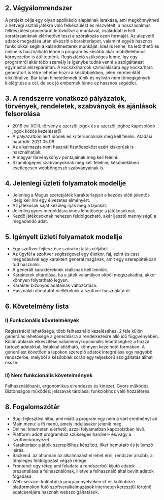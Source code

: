 ## 2. Vágyálomrendszer

A projekt célja egy olyan applikáció alapjainak lerakása, ami megkönnyítheti a hétvégi asztali 
játékra való felkészülést és részvételt, a hosszadalmas felkészülési procedúrát lerövidítve 
a munkával, családdal terhelt sorstársainknak elérhetővé teszi a szórakozás ezen formáját.
Az alapvető adatok megadása után elkészíti a karakterlapot, valamint egyéb hasznos funkciókkal 
segíti a kalandmesterek munkáját. Ideális lenne, ha letölthető és online is használható lenne a 
program és később akár mobiltelefonos környezetbe is átültetnénk. Regisztáció szükséges lenne, 
így egy programról akár több személy is igénybe tudná venni a szolgáltatást egymástól elszeparáltan.
A kockák/harcok szimulálására egy kocka/harc generátort is létre lehetne hozni a későbbiekben, 
jelen kereteinktől elkülönülve. Bár talán hihetetlennek tűnik és nyilván nem tömegigények kielégítése 
a cél, de sok jó embernek lenne ez hasznos segédlet.

## 3. A rendszerre vonatkozó pályázatok, törvények, rendeletek, szabványok és ajánlások felsorolása

- 2016 évi XCIII. törvény a szerzői jogok és a szerzői joghoz kapcsolódó jogok közös kezeléséről
- A pályázatban leírt időnek és kriteriumoknak meg kell felelni. Átadási határidő: 2021.05.08.
- Az alkalmazás nem használ fizetőeszközt ezért kiskorúak is használhatják.
- A magyar törvénykönyv pontajainak meg kell felelni.
- Számítogépes szabványoknak meg kell felelnie, későbiekkben esetlegesen webbőngésző szabványainak is.

## 4. Jelenlegi üzleti folyamatok modellje

- Jelenleg a Magus szerepjáték karakterlapjait a kezdés előtt jelentős ideig kell írni egy élvezetes élményért.
- Az játékosok saját kezüleg írják meg a lapokat.
- Jelenleg gyors megoldásra nincs lehetősége a játékosoknak.
- Kezdő játékosoknak nehezen feldolgozható, akár ijesztő mennyiségű a megadandó adat.

## 5. Igényelt üzleti folyamatok modellje

- Egy szoftver fejlesztése szórakoztatás céljából.
- Az ügyfél a szoftver segítségével egy életkor, faj, szint és cast megadásával egy karaktert generál magának,
  amit egy szerepjátékban tud használni.
- A generált karaktereknek reálisnak kell lenniük.
- Karakterek eltárolása, ha a játék valamilyen okból megszakadna, akkor könnyen folytatható legyen.
- Karakter bizonyos adatainak változtatása.
- Használati útmutatót mellékelünk a szoftver használatáról.

## 6. Követelmény lista
### I) Funkcionális követelmények
Regisztráció lehetősége, több felhasználó kezeléséhez.
2 féle külön generálás lehetősége a generálásra a rendelkezésre álló idő függvényében.
Külön ablakok elkészítése valamennyi opcionális lehetőséghez a hozzá tartozó adatokkal, listákkal
átlátható, könnyen kezelhető formában.
A generálást követően a lapokon szereplő adatok integrálása egy nagyobb rendszerbe, melyből a 
későbbiek során egy teljeskörű szolgáltatás állhat össze.
	
### II) Nem funkcionális követelmények
Felhasználóbarát, ergonomikus elrendezés és kinézet.
Gyors működés.
Biztonságos működés: jelszavak tárolása, funkciókhoz való hozzáférés.
		
## 8. Fogalomszótár

- Bug: fejlesztési hiba, ami miatt a program egy nem a várt eredményt ad. 
- Main menu: a fő menü, amely indulásakor jelenik meg.
- Online: interneten elérhető, azzal folyamatban kapcsolatban lévő.
- Platform: adott programhoz szükséges hardver- és/vagy a szoftverkörnyezet.
- Karakterlap: a játék szereplőihez készített, őket bemutató és jellemző leírás.
- Backend: az ahonnan az alkalmazást el lehet érni, rendszer alsóbb, a tényleges feldolgozást végző rétege. 
- Frontend: egy réteg ami feladata a rendszerbõl kijutó adatok prezentálása a felhasználónak, illetve a felhasználó által bevitt adatok fogadása.
- Web-service: különbözõ programnyelveken írt és különböző platformokon futó szoftveralkalmazások interneten keresztül történő adatcseréjére használt webszolgáltatások.
